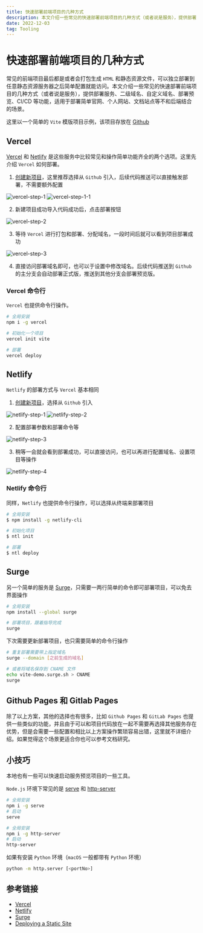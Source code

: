 ```yaml
---
title: 快速部署前端项目的几种方式
description: 本文介绍一些常见的快速部署前端项目的几种方式（或者说是服务），提供部署服务、二级域名、自定义域名、部署预览、CI/CD 等功能，适用于部署简单官网、个人网站、文档站点等不和后端结合的场景。
date: 2022-12-03
tag: Tooling
---
```


# 快速部署前端项目的几种方式

常见的前端项目最后都是或者会打包生成 `HTML` 和静态资源文件，可以独立部署到任意静态资源服务器之后简单配置就能访问。本文介绍一些常见的快速部署前端项目的几种方式（或者说是服务），提供部署服务、二级域名、自定义域名、部署预览、CI/CD 等功能，适用于部署简单官网、个人网站、文档站点等不和后端结合的场景。

这里以一个简单的 `Vite` 模版项目示例，该项目存放在 [Github](https://github.com/OXXD/vite-demo)

## Vercel

[Vercel](https://vercel.com/) 和 [Netlify](netlify.com) 是这些服务中比较常见和操作简单功能齐全的两个选项。这里先介绍 `Vercel` 如何部署。

1. [创建新项目](https://vercel.com/new)，这里推荐选择从 `Github` 引入，后续代码推送可以直接触发部署，不需要额外配置

![vercel-step-1](/images/minigame/vercel-step-1.png)
![vercel-step-1-1](/images/minigame/vercel-step-1-1.png)

2. 新建项目成功导入代码成功后，点击部署按钮

![vercel-step-2](/images/minigame/vercel-step-2.png)

3. 等待 `Vercel` 进行打包和部署、分配域名，一段时间后就可以看到项目部署成功

![vercel-step-3](/images/minigame/vercel-step-3.png)

4. 直接访问部署域名即可，也可以于设置中修改域名。后续代码推送到 `Github` 的主分支会自动部署正式版，推送到其他分支会部署预览版。

### Vercel 命令行

`Vercel` 也提供命令行操作。

```bash
# 全局安装
npm i -g vercel

# 初始化一个项目
vercel init vite

# 部署
vercel deploy
```

## Netlify

`Netlify` 的部署方式与 `Vercel` 基本相同

1. [创建新项目](https://app.netlify.com/start)，选择从 `Github` 引入

![netlify-step-1](/images/minigame/netlify-step-1.png)
![netlify-step-2](/images/minigame/netlify-step-2.png)

2. 配置部署参数和部署命令等

![netlify-step-3](/images/minigame/netlify-step-3.png)

3. 稍等一会就会看到部署成功，可以直接访问，也可以再进行配置域名、设置项目等操作

![netlify-step-4](/images/minigame/netlify-step-4.png)

### Netlify 命令行

同样，`Netlify` 也提供命令行操作，可以选择从终端来部署项目

```bash
# 全局安装
$ npm install -g netlify-cli

# 初始化项目
$ ntl init

# 部署
$ ntl deploy
```

## Surge

另一个简单的服务是 [Surge](https://surge.sh/)，只需要一两行简单的命令即可部署项目，可以免去界面操作

```bash
# 全局安装
npm install --global surge

# 部署项目，跟着指导完成
surge
```

下次需要更新部署项目，也只需要简单的命令行操作

```bash
# 重复部署需要带上指定域名
surge --domain [之前生成的域名]

# 或者将域名保存到 CNAME 文件
echo vite-demo.surge.sh > CNAME
surge
```

## Github Pages 和 Gitlab Pages

除了以上方案，其他的选择也有很多，比如 `Github Pages` 和 `GitLab Pages` 也提供一些类似的功能，并且由于可以和项目代码放在一起不需要再选择其他服务存在优势，但是会需要一些配置和相比以上方案操作繁琐容易出错，这里就不详细介绍。如果觉得这个场景更适合你也可以参考文档研究。

## 小技巧

本地也有一些可以快速启动服务预览项目的一些工具。

`Node.js` 环境下常见的是 [serve](https://github.com/vercel/serve) 和 [http-server](https://github.com/http-party/http-server)

```bash
# 全局安装
npm i -g serve
# 启动
serve
```

```bash
# 全局安装
npm i -g http-server
# 启动
http-server
```

如果有安装 `Python` 环境（`macOS` 一般都带有 `Python` 环境）

```bash
python -m http.server [<portNo>]
```

## 参考链接

- [Vercel](https://vercel.com/)
- [Netlify](netlify.com)
- [Surge](https://surge.sh/)
- [Deploying a Static Site](https://vitejs.dev/guide/static-deploy.html)